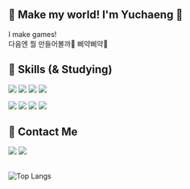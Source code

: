 ## 🐣 Make my world! I'm Yuchaeng 🐣
I make games!<br>
다음엔 뭘 만들어볼까🌱 삐약삐약🐥
<br>
## 💖 Skills (& Studying)

<img src="https://img.shields.io/badge/-C%23-000000?style=flat-square&logo=Csharp&logoColor=white"/> <img src="https://img.shields.io/badge/Unity-000000?style=flat-square&logo=Unity&logoColor=white"/> <img src="https://img.shields.io/badge/C-A8B9CC?style=flat-square&logo=C&logoColor=white"/> <img src="https://img.shields.io/badge/C++-00599C?style=flat-square&logo=cplusplus&logoColor=white"/>

<img src="https://img.shields.io/badge/Java-8DC63F?style=flat-square&logo=csharp&logoColor=white"/> <img src="https://img.shields.io/badge/Android-34A853?style=flat-square&logo=android&logoColor=white"/> <img src="https://img.shields.io/badge/Kotlin-7F52FF?style=flat-square&logo=kotlin&logoColor=white"/> <img src="https://img.shields.io/badge/MySQL-4479A1?style=flat-square&logo=mysql&logoColor=white"/>


## 💛 Contact Me
<a href="mailto:shub29@naver.com" target="_blank"><img src="https://img.shields.io/badge/Naver-03C75A?style=flat-square&logo=naver&logoColor=white"/></a>
<a href="mailto:chaae127@gmail.com" target="_blank"><img src="https://img.shields.io/badge/Gmail-EA4335?style=flat-square&logo=gmail&logoColor=white"/></a>
<br><br>

![Top Langs](https://github-readme-stats.vercel.app/api/top-langs/?username=Yuchaeng&layout=compact)
